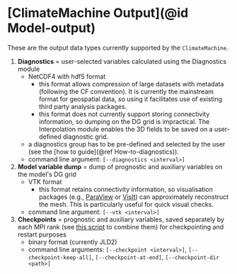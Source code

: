 # [ClimateMachine Output](@id Model-output)

These are the output data types currently supported by the `ClimateMachine`.

1. **Diagnostics**
    = user-selected variables calculated using the Diagnostics module
    - NetCDF4 with hdf5 format
        - this format allows compression of large datasets with metadata (following the CF convention). It is currently the mainstream format for geospatial data, so using it facilitates use of existing third party analysis packages.
        - this format does not currently support storing connectivity information, so dumping on the DG grid is impractical. The Interpolation module enables the 3D fields to be saved on a user-defined diagnostic grid.
    - a diagnostics group has to be pre-defined and selected by the user (see the [how to guide](@ref How-to-diagnostics)).
    - command line argument: `[--diagnostics <interval>]`
2. **Model variable dump**
    = dump of prognostic and auxiliary variables on the model's DG grid
    - VTK format
        - this format retains connectivity information, so visualisation packages (e.g., [ParaView](https://www.paraview.org) or [VisIt](https://visitusers.org/index.php?title=Main_Page)) can approximately reconstruct the mesh. This is particularly useful for quick visual checks.
    - command line argument: `[--vtk <interval>]`
3. **Checkpoints**
    = prognostic and auxiliary variables, saved separately by each MPI rank (see [this script](https://github.com/CliMA/ClimateMachine.jl/wiki/Assemble-checkpoints) to combine them) for checkpointing and restart purposes
    - binary format (currently JLD2)
    - command line arguments: `[--checkpoint <interval>]`, `[--checkpoint-keep-all]`, `[--checkpoint-at-end]`, `[--checkpoint-dir <path>]`
